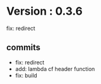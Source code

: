 # Version : 0.3.6

fix: redirect

## commits

* fix: redirect
* add: lambda cf header function
* fix: build
